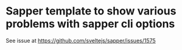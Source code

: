 # Sapper template to show various problems with sapper cli options
See issue at https://github.com/sveltejs/sapper/issues/1575